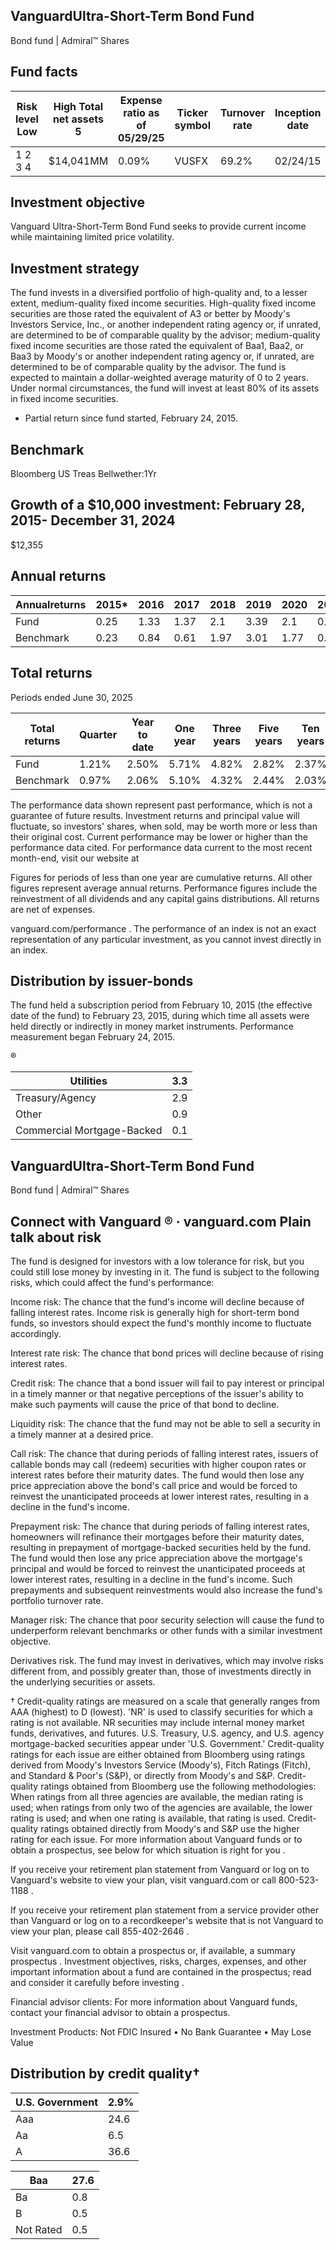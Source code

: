 ## VanguardUltra-Short-Term Bond Fund

Bond fund | Admiral™ Shares

## Fund facts

| Risk level Low   | High Total net assets 5   | Expense ratio as of 05/29/25   | Ticker symbol   | Turnover rate   | Inception date   |   Fund number |
|------------------|---------------------------|--------------------------------|-----------------|-----------------|------------------|---------------|
| 1 2 3 4          | $14,041MM                 | 0.09%                          | VUSFX           | 69.2%           | 02/24/15         |          0592 |

## Investment objective

Vanguard Ultra-Short-Term Bond Fund seeks to provide current income while maintaining limited price volatility.

## Investment strategy

The fund invests in a diversified portfolio of high-quality and, to a lesser extent, medium-quality fixed income securities. High-quality fixed income securities are those rated the equivalent of A3 or better by Moody's Investors Service, Inc., or another independent rating agency or, if unrated, are determined to be of comparable quality by the advisor; medium-quality fixed income securities are those rated the equivalent of Baa1, Baa2, or Baa3 by Moody's or another independent rating agency or, if unrated, are determined to be of comparable quality by the advisor. The fund is expected to maintain a dollar-weighted average maturity of 0 to 2 years. Under normal circumstances, the fund will invest at least 80% of its assets in fixed income securities.

* Partial return since fund started, February 24, 2015.

## Benchmark

Bloomberg US Treas Bellwether:1Yr

## Growth of a $10,000 investment:  February 28, 2015-  December 31, 2024

$12,355

<!-- image -->

## Annual returns

<!-- image -->

| Annualreturns   |   2015* |   2016 |   2017 |   2018 |   2019 |   2020 |   2021 |   2022 |   2023 |   2024 |
|-----------------|---------|--------|--------|--------|--------|--------|--------|--------|--------|--------|
| Fund            |    0.25 |   1.33 |   1.37 |   2.1  |   3.39 |   2.1  |   0.18 |  -0.38 |   5.53 |   5.66 |
| Benchmark       |    0.23 |   0.84 |   0.61 |   1.97 |   3.01 |   1.77 |   0.04 |  -0.12 |   5.16 |   5.03 |

## Total returns

Periods ended June 30, 2025

| Total returns   | Quarter   | Year to date   | One year   | Three years   | Five years   | Ten years   |
|-----------------|-----------|----------------|------------|---------------|--------------|-------------|
| Fund            | 1.21%     | 2.50%          | 5.71%      | 4.82%         | 2.82%        | 2.37%       |
| Benchmark       | 0.97%     | 2.06%          | 5.10%      | 4.32%         | 2.44%        | 2.03%       |

The performance data shown represent past performance, which is not a guarantee of future results. Investment returns and principal value will fluctuate, so investors' shares, when sold, may be worth more or less than their original cost. Current performance may be lower or higher than the performance data cited. For performance data current to the most recent month-end, visit our website at

Figures for periods of less than one year are cumulative returns. All other figures represent average annual returns. Performance figures include the reinvestment of all dividends and any capital gains distributions. All returns are net of expenses.

vanguard.com/performance  . The performance of an index is not an exact representation of any particular investment, as you cannot invest directly in an index.

## Distribution by issuer-bonds

<!-- image -->

The fund held a subscription period from February 10, 2015 (the effective date of the fund) to February 23, 2015, during which time all assets were held directly or indirectly in money market instruments. Performance measurement began February 24, 2015.

®

<!-- image -->

| Utilities                  |   3.3 |
|----------------------------|-------|
| Treasury/Agency            |   2.9 |
| Other                      |   0.9 |
| Commercial Mortgage-Backed |   0.1 |

## VanguardUltra-Short-Term Bond Fund

Bond fund | Admiral™ Shares

## Connect with Vanguard   ® ·    vanguard.com Plain talk about risk

The fund is designed for investors with a low tolerance for risk, but you could still lose money by investing in it. The fund is subject to the following risks, which could affect the fund's performance:

Income risk: The chance that the fund's income will decline because of falling interest rates. Income risk is generally high for short-term bond funds, so investors should expect the fund's monthly income to fluctuate accordingly.

Interest rate risk: The chance that bond prices will decline because of rising interest rates.

Credit risk: The chance that a bond issuer will fail to pay interest or principal in a timely manner or that negative perceptions of the issuer's ability to make such payments will cause the price of that bond to decline.

Liquidity risk: The chance that the fund may not be able to sell a security in a timely manner at a desired price.

Call risk: The chance that during periods of falling interest rates, issuers of callable bonds may call (redeem) securities with higher coupon rates or interest rates before their maturity dates. The fund would then lose any price appreciation above the bond's call price and would be forced to reinvest the unanticipated proceeds at lower interest rates, resulting in a decline in the fund's income.

Prepayment risk: The chance that during periods of falling interest rates, homeowners will refinance their mortgages before their maturity dates, resulting in prepayment of mortgage-backed securities held by the fund. The fund would then lose any price appreciation above the mortgage's principal and would be forced to reinvest the unanticipated proceeds at lower interest rates, resulting in a decline in the fund's income. Such prepayments and subsequent reinvestments would also increase the fund's portfolio turnover rate.

Manager risk: The chance that poor security selection will cause the fund to underperform relevant benchmarks or other funds with a similar investment objective.

Derivatives risk. The fund may invest in derivatives, which may involve risks different from, and possibly greater than, those of investments directly in the underlying securities or assets.

† Credit-quality ratings are measured on a scale that generally ranges from AAA (highest) to D (lowest). 'NR' is used to classify securities for which a rating is not available. NR securities may include internal money market funds, derivatives, and futures. U.S. Treasury, U.S. agency, and U.S. agency mortgage-backed securities appear under 'U.S. Government.' Credit-quality ratings for each issue are either obtained from Bloomberg using ratings derived from Moody's Investors Service (Moody's), Fitch Ratings (Fitch), and Standard &amp; Poor's (S&amp;P), or directly from Moody's and S&amp;P. Credit-quality ratings obtained from Bloomberg use the following methodologies: When ratings from all three agencies are available, the median rating is used; when ratings from only two of the agencies are available, the lower rating is used; and when one rating is available, that rating is used. Credit-quality ratings obtained directly from Moody's and S&amp;P use the higher rating for each issue. For more information about Vanguard funds or to obtain a prospectus, see below for which situation is right for you .

If you receive your retirement plan statement from Vanguard or log on to Vanguard's website to view your plan, visit vanguard.com or call 800-523-1188 .

If you receive your retirement plan statement from a service provider other than Vanguard or log on to a recordkeeper's website that is not Vanguard to view your plan, please call 855-402-2646 .

Visit vanguard.com to obtain a prospectus or, if available, a summary prospectus . Investment objectives, risks, charges, expenses, and other important information about a fund are contained in the prospectus; read and consider it carefully before investing .

Financial advisor clients: For more information about Vanguard funds, contact your financial advisor to obtain a prospectus.

Investment Products: Not FDIC Insured • No Bank Guarantee • May Lose Value

## Distribution by credit quality†

| U.S. Government   |   2.9% |
|-------------------|--------|
| Aaa               |   24.6 |
| Aa                |    6.5 |
| A                 |   36.6 |

<!-- image -->

<!-- image -->

<!-- image -->

<!-- image -->

| Baa       |   27.6 |
|-----------|--------|
| Ba        |    0.8 |
| B         |    0.5 |
| Not Rated |    0.5 |